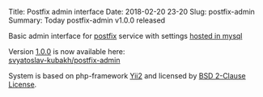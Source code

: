 Title: Postfix admin interface
Date: 2018-02-20 23-20
Slug: postfix-admin
Summary: Today postfix-admin v1.0.0 released

Basic admin interface for [postfix](http://www.postfix.org/) service with settings [hosted in mysql](http://www.postfix.org/MYSQL_README.html)

Version [1.0.0](https://github.com/svyatoslav-kubakh/postfix-admin/releases/tag/1.0.0) is now available here:<br/>
[<i class="fa fa-github" aria-hidden="true"></i>  svyatoslav-kubakh/postfix-admin](https://github.com/svyatoslav-kubakh/postfix-admin)

System is based on php-framework [Yii2](http://www.yiiframework.com/) and licensed by [BSD 2-Clause License](https://opensource.org/licenses/BSD-2-Clause).

